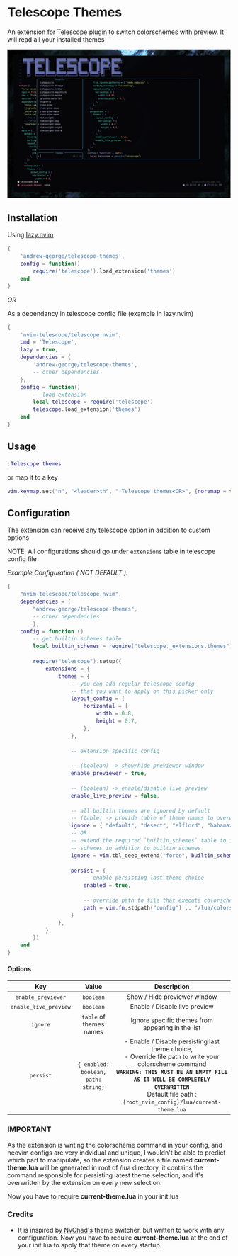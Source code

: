 # Telescope Themes

An extension for Telescope plugin to switch colorschemes with preview. It will read all your installed themes

![demo](assets/demo.png)

## Installation

Using [lazy.nvim](https://github.com/folke/lazy.nvim)

```lua
{
    'andrew-george/telescope-themes',
    config = function()
        require('telescope').load_extension('themes')
    end
}
```

_OR_

As a dependancy in telescope config file (example in lazy.nvim)

```lua
{
    'nvim-telescope/telescope.nvim',
    cmd = 'Telescope',
    lazy = true,
    dependencies = {
        'andrew-george/telescope-themes',
        -- other dependencies
    },
    config = function()
        -- load extension
        local telescope = require('telescope')
        telescope.load_extension('themes')
    end
}
```

## Usage

```lua
:Telescope themes
```

or map it to a key

```lua
vim.keymap.set("n", "<leader>th", ":Telescope themes<CR>", {noremap = true, silent = true, desc = "Theme Switcher"})
```

## Configuration

The extension can receive any telescope option in addition to custom options

NOTE: All configurations should go under `extensions` table in telescope config file

_Example Configuration ( NOT DEFAULT ):_

```lua
{
    "nvim-telescope/telescope.nvim",
    dependencies = {
        "andrew-george/telescope-themes",
        -- other dependencies
        },
    config = function ()
        -- get builtin schemes table
        local builtin_schemes = require("telescope._extensions.themes").builtin_schemes

        require("telescope").setup({
            extensions = {
                themes = {
                    -- you can add regular telescope config
                    -- that you want to apply on this picker only
                    layout_config = {
                        horizontal = {
                            width = 0.8,
                            height = 0.7,
                        },
                    },
                    
                    -- extension specific config

                    -- (boolean) -> show/hide previewer window
                    enable_previewer = true,

                    -- (boolean) -> enable/disable live preview
                    enable_live_preview = false,
                    
                    -- all builtin themes are ignored by default
                    -- (table) -> provide table of theme names to overwrite builtins table
                    ignore = { "default", "desert", "elflord", "habamax" },
                    -- OR
                    -- extend the required `builtin_schemes` table to ignore other
                    -- schemes in addition to builtin schemes
                    ignore = vim.tbl_deep_extend("force", builtin_schemes, { "embark" }),

                    persist = {
                        -- enable persisting last theme choice
                        enabled = true, 

                        -- override path to file that execute colorscheme command
                        path = vim.fn.stdpath("config") .. "/lua/colorscheme.lua"
                    }
                },
            },
        })
    end
}
```

#### Options

|          Key          |                Value                |                                                                                                                            Description                                                                                                                             |
| :-------------------: | :---------------------------------: | :----------------------------------------------------------------------------------------------------------------------------------------------------------------------------------------------------------------------------------------------------------------: |
|  `enable_previewer`   |              `boolean`              |                                                                                                                    Show / Hide previewer window                                                                                                                    |
| `enable_live_preview` |              `boolean`              |                                                                                                                   Enable / Disable live preview                                                                                                                    |
|       `ignore`        |       `table` of themes names       |                                                                                                         Ignore specific themes from appearing in the list                                                                                                          |
|       `persist`       | `{ enabled: boolean, path: string}` | - Enable / Disable persisting last theme choice,<br> - Override file path to write your colorscheme command <br> **`WARNING: THIS MUST BE AN EMPTY FILE AS IT WILL BE COMPLETELY OVERWRITTEN`** <br>Default file path : `{root_nvim_config}/lua/current-theme.lua` |

### IMPORTANT

As the extension is writing the colorscheme command in your config, and neovim configs are very indvidual and unique, I wouldn't be able to predict which part to manipulate,
so the extension creates a file named **current-theme.lua** will be generated in root of /lua directory, it contains the command responsible for persisting latest theme selection, and it's overwritten by the extension on every new selection.

Now you have to require **current-theme.lua** in your init.lua

### Credits

- It is inspired by [NvChad's](https://github.com/NvChad/NvChad) theme switcher, but written to work with any configuration.
  Now you have to require **current-theme.lua** at the end of your init.lua to apply that theme on every startup.

